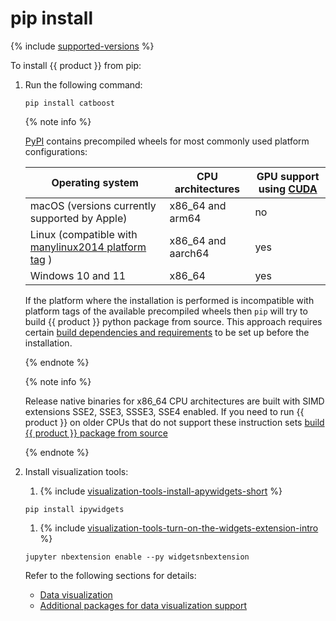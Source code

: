 # pip install

{% include [supported-versions](../_includes/work_src/reusage-installation/python__supported-versions.md) %}

To install {{ product }} from pip:

1. Run the following command:

    ```no-highlight
    pip install catboost
    ```

    {% note info %}

    [PyPI](https://pypi.org/) contains precompiled wheels for most commonly used platform configurations:

    |Operating system|CPU architectures|GPU support using [CUDA](https://developer.nvidia.com/cuda-zone)|
    |--------|-----------------|------------|
    | macOS (versions currently supported by Apple) | x86_64 and arm64 |no|
    | Linux (compatible with [manylinux2014 platform tag](https://peps.python.org/pep-0599/) ) | x86_64 and aarch64 |yes|
    | Windows 10 and 11 | x86_64 |yes|

    If the platform where the installation is performed is incompatible with platform tags of the available precompiled wheels then `pip` will try to build {{ product }} python package from source. This approach requires certain [build dependencies and requirements](python-installation-method-build-from-source.md#dependencies-and-requirements) to be set up before the installation.

    {% endnote %}

    {% note info %}

    Release native binaries for x86_64 CPU architectures are built with SIMD extensions SSE2, SSE3, SSSE3, SSE4 enabled. If you need to run {{ product }} on older CPUs that do not support these instruction sets [build {{ product }} package from source](../installation/python-installation-method-build-from-source.md)

    {% endnote %}

1. Install visualization tools:
    1. {% include [visualization-tools-install-apywidgets-short](../_includes/work_src/reusage-installation/install-apywidgets-short.md) %}

    ```no-highlight
    pip install ipywidgets
    ```

    1. {% include [visualization-tools-turn-on-the-widgets-extension-intro](../_includes/work_src/reusage-installation/turn-on-the-widgets-extension-intro.md) %}

    ```no-highlight
    jupyter nbextension enable --py widgetsnbextension
    ```

    Refer to the following sections for details:
    - [Data visualization](../features/visualization.md)
    - [Additional packages for data visualization support](../installation/python-installation-additional-data-visualization-packages.md)
